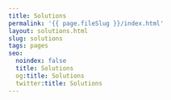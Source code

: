 ```yaml
---
title: Solutions
permalink: '{{ page.fileSlug }}/index.html'
layout: solutions.html
slug: solutions
tags: pages
seo:
  noindex: false
  title: Solutions
  og:title: Solutions
  twitter:title: Solutions
---
```



